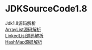 # JDKSourceCode1.8
Jdk1.8源码解析<br/>
<a href="https://github.com/wupeixuan/JDKSourceCode1.8/blob/master/src/ArrayList.java">ArrayList源码解析</a><br/>
<a href="https://github.com/wupeixuan/JDKSourceCode1.8/blob/master/src/LinkedList.java">LinkedList源码解析</a><br/>
<a href="https://github.com/wupeixuan/JDKSourceCode1.8/blob/master/src/HashMap.java">HashMap源码解析</a>

